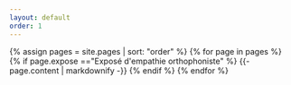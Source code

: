 ```yaml
---
layout: default
order: 1
---
```


{% assign pages = site.pages | sort: "order" %}
{% for page in pages %}
 {% if page.expose =="Exposé d'empathie orthophoniste" %}
    {{- page.content | markdownify -}}
  {% endif %}
{% endfor %}


 